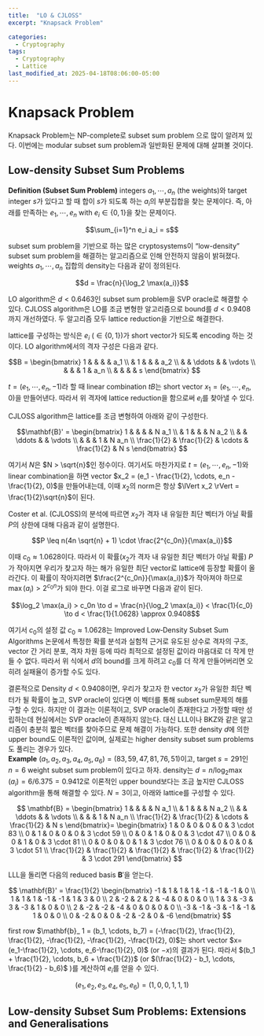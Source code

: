 ```yaml
---
title:  "LO & CJLOSS"
excerpt: "Knapsack Problem"

categories:
  - Cryptography
tags:
  - Cryptography
  - Lattice
last_modified_at: 2025-04-18T08:06:00-05:00
---
```


# Knapsack Problem

Knapsack Problem는 NP-complete로 subset sum problem 으로 많이 알려져 있다. 이번에는 modular subset sum problem과 일반화된 문제에 대해 살펴볼 것이다. 

##  Low-density Subset Sum Problems

**Definition (Subset Sum Problem)** integers $a_1, \cdots, a_n$ (the weights)와 target integer $s$가 있다고 할 때 합이 $s$가 되도록 하는 $a_i$의 부분집합을 찾는 문제이다. 즉, 아래를 만족하는 $e_1, \cdots, e_n$ with $e_i \in \lbrace 0, 1 \rbrace$을 찾는 문제이다. 

$$\sum_{i=1}^n e_i a_i = s$$ 

subset sum problem을 기반으로 하는 많은 cryptosystems이 “low-density” subset sum problem을 해결하는 알고리즘으로 인해 안전하지 않음이 밝혀졌다. weights $a_1, \cdots, a_n$ 집합의 density는 다음과 같이 정의된다. 

$$d = \frac{n}{\log_2 \max(a_i)}$$

LO algorithm은 $d<0.6463$인 subset sum problem을 SVP oracle로 해결할 수 있다. CJLOSS algorithm은 LO를 조금 변형한 알고리즘으로 bound를 $d<0.9408$까지 개선하였다. 두 알고리즘 모두 lattice reduction을 기반으로 해결한다. 

lattice를 구성하는 방식은 $e_i$ ($\in \lbrace 0, 1 \rbrace$)가 short vector가 되도록 encoding 하는 것이다. LO algorithm에서의 격자 구성은 다음과 같다. 

$$B = 
\begin{bmatrix}
1      &        &        &        & a_1 \\
       & 1      &        &        & a_2 \\
       &        & \ddots &        & \vdots \\
       &        &        & 1      & a_n \\
       &        &        &        & s
\end{bmatrix}
$$

$t = (e_1, \cdots, e_n, -1)$라 할 때 linear combination $tB$는 short vector $x_1 = (e_1, \cdots, e_n, 0)$을 만들어낸다. 따라서 위 격자에 lattice reduction을 함으로써 $e_i$를 찾아낼 수 있다.

CJLOSS algorithm은 lattice를 조금 변형하여 아래와 같이 구성한다. 

$$\mathbf{B}' =
\begin{bmatrix}
1      &        &        &        & N a_1 \\
       & 1      &        &        & N a_2 \\
       &        & \ddots &        & \vdots \\
       &        &        & 1      & N a_n \\
\frac{1}{2} & \frac{1}{2} & \cdots & \frac{1}{2} & N s
\end{bmatrix}
$$

여기서 $N$은 $N > \sqrt{n}$인 정수이다. 여기서도 마찬가지로 $t = (e_1, \cdots, e_n, -1)$와 linear combination을 하면 vector $x_2 = (e_1 - \frac{1}{2}, \cdots, e_n - \frac{1}{2}, 0)$을 만들어내는데, 
이때 $x_2$의 norm은 항상 $\lVert x_2 \rVert = \frac{1}{2}\sqrt{n}$이 된다. 

Coster et al. (CJLOSS)의 분석에 따르면 $x_2$가 격자 내 유일한 최단 벡터가 아닐 확률 $P$의 상한에 대해 다음과 같이 설명한다. 

$$P \leq n(4n \sqrt{n} + 1) \cdot \frac{2^{c_0n}}{\max(a_i)}$$

이때 $c_0 \approx 1.0628$이다. 따라서 이 확률($x_2$가 격자 내 유일한 최단 벡터가 아닐 확률) $P$가 작아지면 우리가 찾고자 하는 해가 유일한 최단 vector로 lattice에 등장할 확률이 올라간다. 
이 확률이 작아지려면 $\frac{2^{c_0n}}{\max(a_i)}$가 작아져야 하므로 $\max(a_i) > 2^{c_0n}$가 되야 한다. 이걸 로그로 바꾸면 다음과 같이 된다. 

$$\log_2 \max(a_i) > c_0n \to d = \frac{n}{\log_2 \max(a_i)} < \frac{1}{c_0} \to d < \frac{1}{1.0628} \approx 0.9408$$ 

여기서 $c_0$의 설정 값 $c_0 \approx 1.0628$는 Improved Low‑Density Subset Sum Algorithms 논문에서 특정한 확률 분석과 실험적 근거로 유도된 상수로 격자의 구조, vector 간 거리 분포, 격자 차원 등에 따라 최적으로 설정된 값이라 마음대로 더 작게 만들 수 없다. 따라서 위 식에서 $d$의 bound를 크게 하려고 $c_0$를 더 작게 만들어버리면 오히려 실패율이 증가할 수도 있다. 

결론적으로 Density $d< 0.9408$이면, 우리가 찾고자 한 vector $x_2$가 유일한 최단 벡터가 될 확률이 높고, SVP oracle이 있다면 이 벡터를 통해 subset sum문제의 해를 구할 수 있다. 하지만 이 결과는 이론적이고, SVP oracle이 존재한다고 가정할 때만 성립하는데 현실에서는 SVP oracle이 존재하지 않는다. 대신 LLL이나 BKZ와 같은 알고리즘이 충분히 짧은 벡터를 찾아주므로 문제 해결이 가능하다. 또한 density $d$에 의한 upper bound도 이론적인 값이며, 실제로는 higher density subset sum problems도 풀리는 경우가 있다.  
**Example** $(a_1, a_2, a_3, a_4, a_5, a_6) = (83, 59, 47, 81, 76, 51)$이고, target $s=291$인 $n=6$ weight subset sum problem이 있다고 하자. density는 $d=n/ \log_2 \max(a_i) = 6/6.375 = 0.9412$로 이론적인 upper bound보다는 조금 높지만 CJLOSS algorithm을 통해 해결할 수 있다. $N=3$이고, 아래와 lattice를 구성할 수 있다. 

$$
\mathbf{B} =
\begin{bmatrix}
1      &        &        &        & N a_1 \\
       & 1      &        &        & N a_2 \\
       &        & \ddots &        & \vdots \\
       &        &        & 1      & N a_n \\
\frac{1}{2} & \frac{1}{2} & \cdots & \frac{1}{2} & N s
\end{bmatrix}=
\begin{bmatrix}
1 & 0 & 0 & 0 & 0 & 3 \cdot 83 \\
0 & 1 & 0 & 0 & 0 & 3 \cdot 59 \\
0 & 0 & 1 & 0 & 0 & 3 \cdot 47 \\
0 & 0 & 0 & 1 & 0 & 3 \cdot 81 \\
0 & 0 & 0 & 0 & 1 & 3 \cdot 76 \\
0 & 0 & 0 & 0 & 0 & 3 \cdot 51 \\
\frac{1}{2} & \frac{1}{2} & \frac{1}{2} & \frac{1}{2} & \frac{1}{2} & 3 \cdot 291
\end{bmatrix}
$$

LLL을 돌리면 다음의 reduced basis $\mathbf{B}'$을 얻는다. 

$$
\mathbf{B}' = \frac{1}{2}
\begin{bmatrix}
-1 &  1 &  1 &  1 & -1 & -1 & -1 &  0 \\
 1 &  1 &  1 & -1 & -1 &  1 &  3 &  0 \\
 2 & -2 &  2 &  2 & -4 &  0 &  0 &  0 \\
 1 &  3 & -3 &  3 & -3 &  1 &  0 &  0 \\
 2 & -2 & -2 & -4 &  0 &  0 &  0 &  0 \\
-3 & -1 & -3 & -1 & -1 &  1 &  0 &  0 \\
 0 & -2 &  0 &  0 & -2 & -2 &  0 & -6
\end{bmatrix}
$$

first row $\mathbf{b}_ 1 = (b_1, \cdots, b_7) = (-\frac{1}{2}, \frac{1}{2}, \frac{1}{2}, -\frac{1}{2}, -\frac{1}{2}, -\frac{1}{2}, 0)$는 short vector $x=(e_1-\frac{1}{2}, \cdots, e_6-\frac{1}{2}, 0)$ (or $-x$)의 결과가 된다. 따라서 $(b_1 + \frac{1}{2}, \cdots, b_6 + \frac{1}{2})$ (or $(\frac{1}{2} - b_1, \cdots, \frac{1}{2} - b_6)$ )를 계산하여 $e_i$를 얻을 수 있다. 

$$(e_1, e_2, e_3, e_4, e_5, e_6) = (1, 0, 0, 1, 1, 1)$$

## Low-density Subset Sum Problems: Extensions and Generalisations








